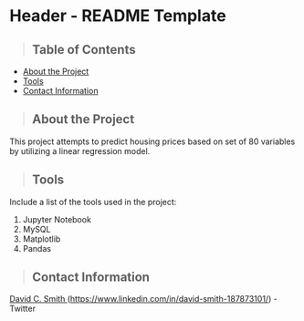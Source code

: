 # Header - README Template
<a class="anchor" id="table of contents"></a>
>## Table of Contents
* [About the Project](#about_the_project)
* [Tools](#tools)
* [Contact Information](#contact)


<a class="anchor" id="about the project"></a>
>## About the Project
This project attempts to predict housing prices based on set of 80 variables by utilizing a linear regression model.


<a class="anchor" id="tools"></a>
>## Tools
Include a list of the tools used in the project:
1. Jupyter Notebook
2. MySQL
3. Matplotlib
4. Pandas

<a class="anchor" id="contact"></a>
>## Contact Information
[David C. Smith ](https://www.https://www.linkedin.com/in/david-smith-187873101/)
(https://www.linkedin.com/in/david-smith-187873101/) - Twitter
